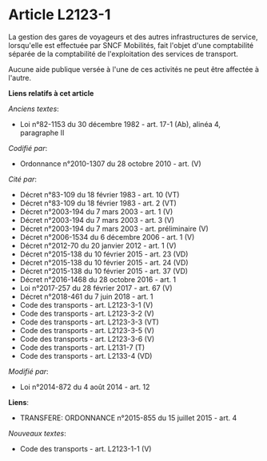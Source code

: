 # Article L2123-1

La gestion des gares de voyageurs et des autres infrastructures de service, lorsqu'elle est effectuée par SNCF Mobilités,
fait l'objet d'une comptabilité séparée de la comptabilité de l'exploitation des services de transport.

Aucune aide publique versée à l'une de ces activités ne peut être affectée à l'autre.

**Liens relatifs à cet article**

_Anciens textes_:

  - Loi n°82-1153 du 30 décembre 1982 - art. 17-1 (Ab), alinéa 4, paragraphe II

_Codifié par_:

  - Ordonnance n°2010-1307 du 28 octobre 2010 - art. (V)

_Cité par_:

  - Décret n°83-109 du 18 février 1983 - art. 10 (VT)
  - Décret n°83-109 du 18 février 1983 - art. 2 (VT)
  - Décret n°2003-194 du 7 mars 2003 - art. 1 (V)
  - Décret n°2003-194 du 7 mars 2003 - art. 3 (V)
  - Décret n°2003-194 du 7 mars 2003 - art. préliminaire (V)
  - Décret n°2006-1534 du 6 décembre 2006 - art. 1 (V)
  - Décret n°2012-70 du 20 janvier 2012 - art. 1 (V)
  - Décret n°2015-138 du 10 février 2015 - art. 23 (VD)
  - Décret n°2015-138 du 10 février 2015 - art. 24 (VD)
  - Décret n°2015-138 du 10 février 2015 - art. 37 (VD)
  - Décret n°2016-1468 du 28 octobre 2016 - art. 1
  - Loi n°2017-257 du 28 février 2017 - art. 67 (V)
  - Décret n°2018-461 du 7 juin 2018 - art. 1
  - Code des transports - art. L2123-3-1 (V)
  - Code des transports - art. L2123-3-2 (V)
  - Code des transports - art. L2123-3-3 (VT)
  - Code des transports - art. L2123-3-5 (V)
  - Code des transports - art. L2123-3-6 (V)
  - Code des transports - art. L2131-7 (T)
  - Code des transports - art. L2133-4 (VD)

_Modifié par_:

  - Loi n°2014-872 du 4 août 2014 - art. 12

**Liens**:

  - TRANSFERE: ORDONNANCE n°2015-855 du 15 juillet 2015 - art. 4

_Nouveaux textes_:

  - Code des transports - art. L2123-1-1 (V)
